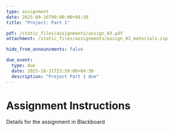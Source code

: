 ```yaml
---
type: assignment
date: 2025-09-16T00:00:00+04:30
title: "Project: Part 1"

pdf: /static_files/assignments/assign_03.pdf
attachment: /static_files/assignments/assign_03_materials.zip

hide_from_announcments: false

due_event: 
  type: due
  date: 2025-10-31T23:59:00+04:30
  description: "Project Part 1 due"
---
```


# Assignment Instructions

Details for the assignment in Blackboard
